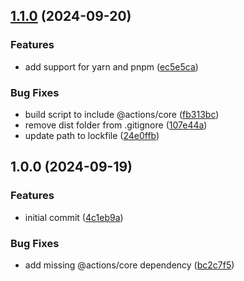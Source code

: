 ## [1.1.0](https://github.com/eviden-actions/get-playwright-version/compare/v1.0.0...v1.1.0) (2024-09-20)

### Features

* add support for yarn and pnpm ([ec5e5ca](https://github.com/eviden-actions/get-playwright-version/commit/ec5e5cafccd88bbf602f4cb693cc60ecb5f87d5f))

### Bug Fixes

* build script to include @actions/core ([fb313bc](https://github.com/eviden-actions/get-playwright-version/commit/fb313bc3ef72e9d2083fb674aa10b1b6de0fcd3c))
* remove dist folder from .gitignore ([107e44a](https://github.com/eviden-actions/get-playwright-version/commit/107e44a125197ea60dd6f4e3b7bd4e97ab84f9d6))
* update path to lockfile ([24e0ffb](https://github.com/eviden-actions/get-playwright-version/commit/24e0ffb7338f9785f30f06320342405db2fb198f))

## 1.0.0 (2024-09-19)

### Features

* initial commit ([4c1eb9a](https://github.com/eviden-actions/get-playwright-version/commit/4c1eb9afa13b489185a1b84cb8c9c07f64e65b85))

### Bug Fixes

* add missing @actions/core dependency ([bc2c7f5](https://github.com/eviden-actions/get-playwright-version/commit/bc2c7f575b62f7603aaef216950a937f8e8c20a4))
